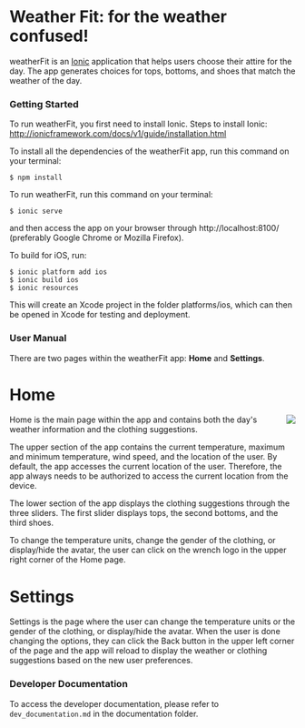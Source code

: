 # Weather Fit: for the weather confused!

weatherFit is an [Ionic](https://ionicframework.com/) application that helps users choose their attire for the day. The app generates choices for tops, bottoms, and shoes that match the weather of the day.

### Getting Started

To run weatherFit, you first need to install Ionic. Steps to install Ionic: http://ionicframework.com/docs/v1/guide/installation.html 

To install all the dependencies of the weatherFit app, run this command on your terminal: 

```
$ npm install
```

To run weatherFit, run this command on your terminal:

```
$ ionic serve
```
and then access the app on your browser through http://localhost:8100/ (preferably Google Chrome or Mozilla Firefox).

To build for iOS, run:
```
$ ionic platform add ios
$ ionic build ios
$ ionic resources
```
This will create an Xcode project in the folder platforms/ios, which can then be opened in Xcode for testing and deployment.

### User Manual

There are two pages within the weatherFit app: __Home__ and __Settings__.

# __Home__

<img src="home.png" align="right">

Home is the main page within the app and contains both the day's weather information and the clothing suggestions. 

The upper section of the app contains the current temperature, maximum and minimum temperature, wind speed, and the location of the user. By default, the app accesses the current location of the user. Therefore, the app always needs to be authorized to access the current location from the device.

The lower section of the app displays the clothing suggestions through the three sliders. The first slider displays tops, the second bottoms, and the third shoes.

To change the temperature units, change the gender of the clothing, or display/hide the avatar, the user can click on the wrench logo in the upper right corner of the Home page.

# __Settings__

Settings is the page where the user can change the temperature units or the gender of the clothing, or display/hide the avatar. When the user is done changing the options, they can click the Back button in the upper left corner of the page and the app will reload to display the weather or clothing suggestions based on the new user preferences.

### Developer Documentation

To access the developer documentation, please refer to `dev_documentation.md` in the documentation folder.
